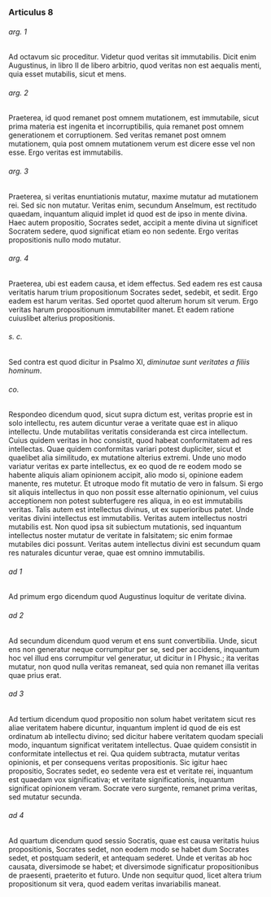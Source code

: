 ### Articulus 8

###### arg. 1
Ad octavum sic proceditur. Videtur quod veritas sit immutabilis. Dicit enim Augustinus, in libro II de libero arbitrio, quod veritas non est aequalis menti, quia esset mutabilis, sicut et mens.

###### arg. 2
Praeterea, id quod remanet post omnem mutationem, est immutabile, sicut prima materia est ingenita et incorruptibilis, quia remanet post omnem generationem et corruptionem. Sed veritas remanet post omnem mutationem, quia post omnem mutationem verum est dicere esse vel non esse. Ergo veritas est immutabilis.

###### arg. 3
Praeterea, si veritas enuntiationis mutatur, maxime mutatur ad mutationem rei. Sed sic non mutatur. Veritas enim, secundum Anselmum, est rectitudo quaedam, inquantum aliquid implet id quod est de ipso in mente divina. Haec autem propositio, Socrates sedet, accipit a mente divina ut significet Socratem sedere, quod significat etiam eo non sedente. Ergo veritas propositionis nullo modo mutatur.

###### arg. 4
Praeterea, ubi est eadem causa, et idem effectus. Sed eadem res est causa veritatis harum trium propositionum Socrates sedet, sedebit, et sedit. Ergo eadem est harum veritas. Sed oportet quod alterum horum sit verum. Ergo veritas harum propositionum immutabiliter manet. Et eadem ratione cuiuslibet alterius propositionis.

###### s. c.
Sed contra est quod dicitur in Psalmo XI, *diminutae sunt veritates a filiis hominum*.

###### co.
Respondeo dicendum quod, sicut supra dictum est, veritas proprie est in solo intellectu, res autem dicuntur verae a veritate quae est in aliquo intellectu. Unde mutabilitas veritatis consideranda est circa intellectum. Cuius quidem veritas in hoc consistit, quod habeat conformitatem ad res intellectas. Quae quidem conformitas variari potest dupliciter, sicut et quaelibet alia similitudo, ex mutatione alterius extremi. Unde uno modo variatur veritas ex parte intellectus, ex eo quod de re eodem modo se habente aliquis aliam opinionem accipit, alio modo si, opinione eadem manente, res mutetur. Et utroque modo fit mutatio de vero in falsum. Si ergo sit aliquis intellectus in quo non possit esse alternatio opinionum, vel cuius acceptionem non potest subterfugere res aliqua, in eo est immutabilis veritas. Talis autem est intellectus divinus, ut ex superioribus patet. Unde veritas divini intellectus est immutabilis. Veritas autem intellectus nostri mutabilis est. Non quod ipsa sit subiectum mutationis, sed inquantum intellectus noster mutatur de veritate in falsitatem; sic enim formae mutabiles dici possunt. Veritas autem intellectus divini est secundum quam res naturales dicuntur verae, quae est omnino immutabilis.

###### ad 1
Ad primum ergo dicendum quod Augustinus loquitur de veritate divina.

###### ad 2
Ad secundum dicendum quod verum et ens sunt convertibilia. Unde, sicut ens non generatur neque corrumpitur per se, sed per accidens, inquantum hoc vel illud ens corrumpitur vel generatur, ut dicitur in I Physic.; ita veritas mutatur, non quod nulla veritas remaneat, sed quia non remanet illa veritas quae prius erat.

###### ad 3
Ad tertium dicendum quod propositio non solum habet veritatem sicut res aliae veritatem habere dicuntur, inquantum implent id quod de eis est ordinatum ab intellectu divino; sed dicitur habere veritatem quodam speciali modo, inquantum significat veritatem intellectus. Quae quidem consistit in conformitate intellectus et rei. Qua quidem subtracta, mutatur veritas opinionis, et per consequens veritas propositionis. Sic igitur haec propositio, Socrates sedet, eo sedente vera est et veritate rei, inquantum est quaedam vox significativa; et veritate significationis, inquantum significat opinionem veram. Socrate vero surgente, remanet prima veritas, sed mutatur secunda.

###### ad 4
Ad quartum dicendum quod sessio Socratis, quae est causa veritatis huius propositionis, Socrates sedet, non eodem modo se habet dum Socrates sedet, et postquam sederit, et antequam sederet. Unde et veritas ab hoc causata, diversimode se habet; et diversimode significatur propositionibus de praesenti, praeterito et futuro. Unde non sequitur quod, licet altera trium propositionum sit vera, quod eadem veritas invariabilis maneat.

